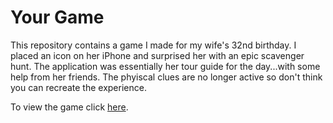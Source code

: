 Your Game
==============

This repository contains a game I made for my wife's 32nd birthday. I placed an icon on her iPhone and surprised her with an epic scavenger hunt. The application was essentially her tour guide for the day...with some help from her friends. The phyiscal clues are no longer active so don't think you can recreate the experience.

To view the game click <a href="https://thelondonpeacock.github.io/YourGame/" target="_blank">here</a>.